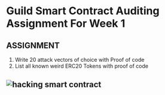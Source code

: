 # Guild Smart Contract Auditing Assignment For Week 1

## ASSIGNMENT
<ol>
<li>Write 20 attack vectors of choice with Proof of code</li>
<li>List all known weird ERC20 Tokens with proof of code</li>
</ol>

## ![hacking smart contract](https://www.cobalt.io/hubfs/Blog%20Cover_081022.png)
